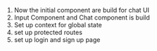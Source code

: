 1. Now the initial component are build  for chat UI 
2. Input Component and Chat component is build
3. Set up context for global state
4. set up protected routes 
5. set up login and sign up page 
